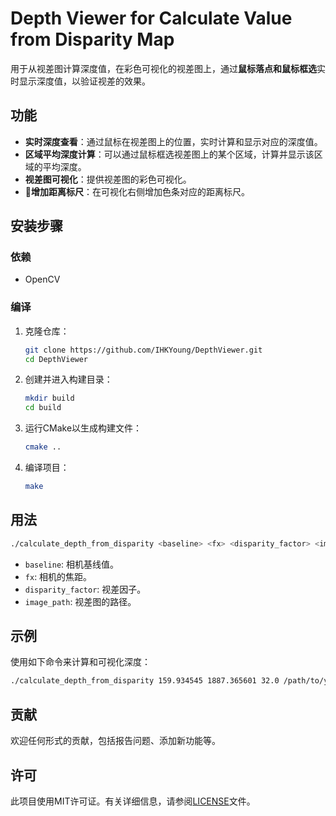 # Depth Viewer for Calculate Value from Disparity Map

用于从视差图计算深度值，在彩色可视化的视差图上，通过**鼠标落点和鼠标框选**实时显示深度值，以验证视差的效果。

## 功能

- **实时深度查看**：通过鼠标在视差图上的位置，实时计算和显示对应的深度值。
- **区域平均深度计算**：可以通过鼠标框选视差图上的某个区域，计算并显示该区域的平均深度。
- **视差图可视化**：提供视差图的彩色可视化。
- 🌟**增加距离标尺**：在可视化右侧增加色条对应的距离标尺。

## 安装步骤

### 依赖

- OpenCV

### 编译

1. 克隆仓库：

   ```bash
   git clone https://github.com/IHKYoung/DepthViewer.git
   cd DepthViewer
   ```

2. 创建并进入构建目录：

   ```bash
   mkdir build
   cd build
   ```

3. 运行CMake以生成构建文件：

   ```bash
   cmake ..
   ```

4. 编译项目：

   ```bash
   make
   ```

## 用法

```bash
./calculate_depth_from_disparity <baseline> <fx> <disparity_factor> <image_path>
```

- `baseline`: 相机基线值。
- `fx`: 相机的焦距。
- `disparity_factor`: 视差因子。
- `image_path`: 视差图的路径。

## 示例

使用如下命令来计算和可视化深度：

```bash
./calculate_depth_from_disparity 159.934545 1887.365601 32.0 /path/to/your/image.png
```

## 贡献

欢迎任何形式的贡献，包括报告问题、添加新功能等。

## 许可

此项目使用MIT许可证。有关详细信息，请参阅[LICENSE](https://github.com/IHKYoung/DepthViewer/blob/main/LICENSE)文件。